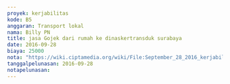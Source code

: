 ```yaml
---
proyek: kerjabilitas
kode: B5
anggaran: Transport lokal
nama: Billy PN
title: jasa Gojek dari rumah ke dinaskertransduk surabaya
date: 2016-09-28
biaya: 25000
nota: "https://wiki.ciptamedia.org/wiki/File:September_28_2016_kerjabilitas_B5_gojek_billy.jpeg"
tanggalpelunasan: 2016-09-28
notapelunasan:
---
```

